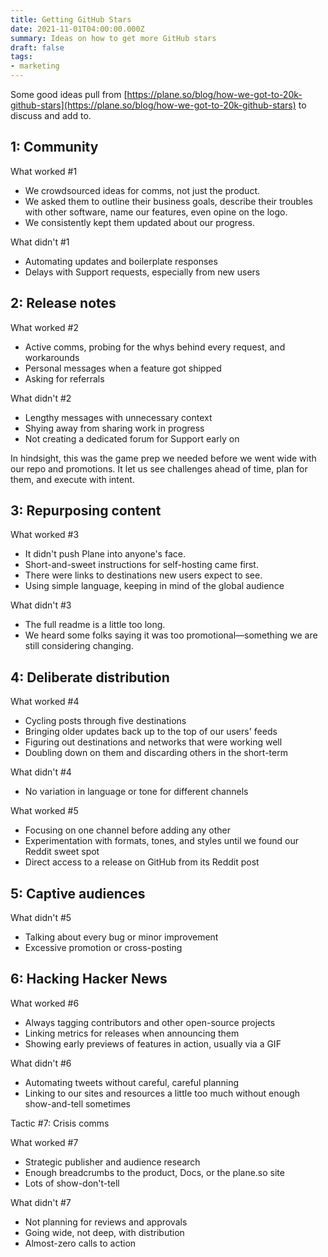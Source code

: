 ```yaml
---
title: Getting GitHub Stars
date: 2021-11-01T04:00:00.000Z
summary: Ideas on how to get more GitHub stars
draft: false
tags:
- marketing
---
```


Some good ideas pull from [https://plane.so/blog/how-we-got-to-20k-github-stars](https://plane.so/blog/how-we-got-to-20k-github-stars) to discuss and add to.

## 1: Community

What worked \#1

- We crowdsourced ideas for comms, not just the product.
- We asked them to outline their business goals, describe their troubles with other software, name our features, even opine on the logo.
- We consistently kept them updated about our progress.

What didn't \#1

- Automating updates and boilerplate responses
- Delays with Support requests, especially from new users

## 2: Release notes

What worked \#2

- Active comms, probing for the whys behind every request, and workarounds
- Personal messages when a feature got shipped
- Asking for referrals

What didn't \#2

- Lengthy messages with unnecessary context
- Shying away from sharing work in progress
- Not creating a dedicated forum for Support early on

In hindsight, this was the game prep we needed before we went wide with our repo and promotions. It let us see challenges ahead of time, plan for them, and execute with intent.

## 3: Repurposing content

What worked \#3

- It didn't push Plane into anyone's face.
- Short-and-sweet instructions for self-hosting came first.
- There were links to destinations new users expect to see.
- Using simple language, keeping in mind of the global audience

What didn't \#3

- The full readme is a little too long.
- We heard some folks saying it was too promotional—something we are still considering changing.

## 4: Deliberate distribution

What worked \#4

- Cycling posts through five destinations
- Bringing older updates back up to the top of our users' feeds
- Figuring out destinations and networks that were working well
- Doubling down on them and discarding others in the short-term

What didn't \#4

- No variation in language or tone for different channels

What worked \#5

- Focusing on one channel before adding any other
- Experimentation with formats, tones, and styles until we found our Reddit sweet spot
- Direct access to a release on GitHub from its Reddit post

## 5: Captive audiences

What didn't \#5

- Talking about every bug or minor improvement
- Excessive promotion or cross-posting

## 6: Hacking Hacker News

What worked \#6

- Always tagging contributors and other open-source projects
- Linking metrics for releases when announcing them
- Showing early previews of features in action, usually via a GIF

What didn't \#6

- Automating tweets without careful, careful planning
- Linking to our sites and resources a little too much without enough show-and-tell sometimes

Tactic #7: Crisis comms

What worked \#7

- Strategic publisher and audience research
- Enough breadcrumbs to the product, Docs, or the plane.so site
- Lots of show-don't-tell

What didn't \#7

- Not planning for reviews and approvals
- Going wide, not deep, with distribution
- Almost-zero calls to action
